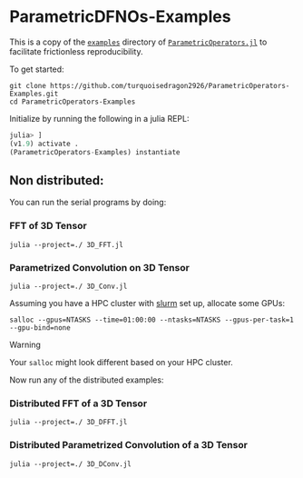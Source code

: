 # ParametricDFNOs-Examples

This is a copy of the [`examples`](https://github.com/slimgroup/ParametricOperators.jl/tree/master/examples) directory of [`ParametricOperators.jl`](https://slimgroup.github.io/ParametricOperators.jl) to facilitate frictionless reproducibility.

To get started:

```shell
git clone https://github.com/turquoisedragon2926/ParametricOperators-Examples.git
cd ParametricOperators-Examples
```

Initialize by running the following in a julia REPL:

```julia
julia> ]
(v1.9) activate .
(ParametricOperators-Examples) instantiate
```

## Non distributed:

You can run the serial programs by doing:

### FFT of 3D Tensor
```shell
julia --project=./ 3D_FFT.jl
```

### Parametrized Convolution on 3D Tensor
```shell
julia --project=./ 3D_Conv.jl
```

Assuming you have a HPC cluster with [slurm](https://slurm.schedmd.com/documentation.html) set up, allocate some GPUs:

```shell
salloc --gpus=NTASKS --time=01:00:00 --ntasks=NTASKS --gpus-per-task=1 --gpu-bind=none
```

> [!WARNING]  
> Your `salloc` might look different based on your HPC cluster.

Now run any of the distributed examples:

### Distributed FFT of a 3D Tensor
```shell
julia --project=./ 3D_DFFT.jl
```

### Distributed Parametrized Convolution of a 3D Tensor
```shell
julia --project=./ 3D_DConv.jl
```